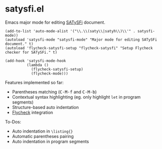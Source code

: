 # satysfi.el
Emacs major mode for editing [SATySFi](https://github.com/gfngfn/SATySFi) document.

```elisp
(add-to-list 'auto-mode-alist '("\\.\\(saty\\|satyh\\)\\'" . satysfi-mode))
(autoload 'satysfi-mode "satysfi-mode" "Major mode for editing SATySFi document." t)
(autoload 'flycheck-satysfi-setup "flycheck-satysfi" "Setup Flycheck checker for SATySFi." t)

(add-hook 'satysfi-mode-hook
          (lambda ()
            (flycheck-satysfi-setup)
            (flycheck-mode)))
```

Features implemented so far:
- Parentheses matching (<kbd>C-M-f</kbd> and <kbd>C-M-b</kbd>)
- Contextual syntax highlighting (eg. only highlight `let` in program segments)
- Structure-based auto indentation
- [Flycheck](https://github.com/flycheck/flycheck) integration

To-Dos:
- Auto indentation in `\listing{}`
- Automatic parentheses pairing
- Auto indentation in program segments
